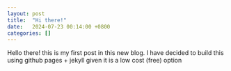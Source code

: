 ```yaml
---
layout: post
title:  "Hi there!"
date:   2024-07-23 00:14:00 +0800
categories: []
---
```

Hello there! this is my first post in this new blog. I have decided to build this using github pages + jekyll given it is a low cost (free) option
